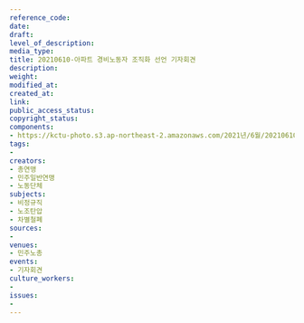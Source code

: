 ```yaml
---
reference_code: 
date: 
draft: 
level_of_description: 
media_type: 
title: 20210610-아파트 경비노동자 조직화 선언 기자회견
description: 
weight: 
modified_at: 
created_at: 
link: 
public_access_status: 
copyright_status: 
components:
- https://kctu-photo.s3.ap-northeast-2.amazonaws.com/2021년/6월/20210610-아파트+경비노동자+조직화+선언+기자회견/5D40021.jpg
tags:
- 
creators:
- 총연맹
- 민주일반연맹
- 노동단체
subjects:
- 비정규직
- 노조탄압
- 차별철폐
sources:
- 
venues:
- 민주노총
events:
- 기자회견
culture_workers:
- 
issues:
- 
---
```

